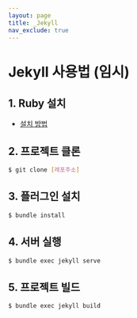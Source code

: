 ```yaml
---
layout: page
title: _Jekyll
nav_exclude: true
---
```


# Jekyll 사용법 (임시)

## 1. Ruby 설치

- [설치 방법](https://jekyllrb-ko.github.io/docs/installation/windows/#jekyll-%EC%84%A4%EC%B9%98%ED%95%98%EA%B8%B0)

## 2. 프로젝트 클론

```bash
$ git clone [레포주소]
```

## 3. 플러그인 설치

```bash
$ bundle install
```

## 4. 서버 실행

```bash
$ bundle exec jekyll serve
```

## 5. 프로젝트 빌드

```bash
$ bundle exec jekyll build
```
